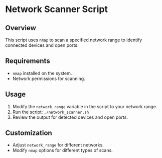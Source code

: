 # Network Scanner Script

## Overview
This script uses `nmap` to scan a specified network range to identify connected devices and open ports.

## Requirements
- `nmap` installed on the system.
- Network permissions for scanning.

## Usage
1. Modify the `network_range` variable in the script to your network range.
2. Run the script: `./network_scanner.sh`
3. Review the output for detected devices and open ports.

## Customization
- Adjust `network_range` for different networks.
- Modify `nmap` options for different types of scans.
